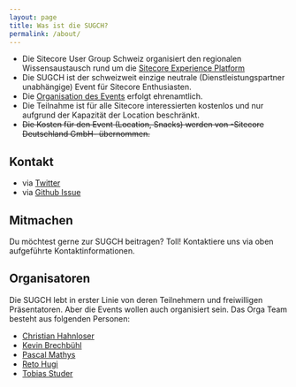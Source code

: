 ```yaml
---
layout: page
title: Was ist die SUGCH?
permalink: /about/
---
```


* Die Sitecore User Group Schweiz organisiert den regionalen Wissensaustausch rund um die [Sitecore Experience Platform](http://www.sitecore.de)
* Die SUGCH ist der schweizweit einzige neutrale (Dienstleistungspartner unabhängige) Event für Sitecore Enthusiasten.
* Die [Organisation des Events](/events) erfolgt ehrenamtlich.
* Die Teilnahme ist für alle Sitecore interessierten kostenlos und nur aufgrund der Kapazität der Location beschränkt.
* ~~Die Kosten für den Event (Location, Snacks) werden von -Sitecore Deutschland GmbH- übernommen.~~


## Kontakt

* via [Twitter](https://twitter.com/sugch)
* via [Github Issue](https://github.com/SUGCH/sugch/issues)


## Mitmachen

Du möchtest gerne zur SUGCH beitragen? Toll! Kontaktiere uns via oben aufgeführte Kontaktinformationen.


## Organisatoren

Die SUGCH lebt in erster Linie von deren Teilnehmern und freiwilligen Präsentatoren. Aber die Events wollen auch organisiert sein.
Das Orga Team besteht aus folgenden Personen:

* [Christian Hahnloser](https://twitter.com/legolas_2277)
* [Kevin Brechbühl](https://twitter.com/aquasonic)
* [Pascal Mathys](https://twitter.com/rootix)
* [Reto Hugi](https://twitter.com/retohugi)
* [Tobias Studer](https://twitter.com/studert)

